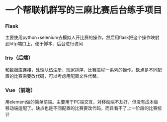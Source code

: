 # 一个帮联机群写的三麻比赛后台练手项目

### Flask

主要使用python+selenium去模拟人开比赛的操作，然后用flask把这个操作映射到http端口上，便于脚本、后台进行访问

### Iris（后端）

和数据库连接，处理队伍注册、玩家排序、比赛进程一系列的操作。缺点是不同配置的比赛需要改代码，可以考虑用配置文件代替。

### Vue（前端）

用element做的简单前端。主要用于PC端交互，对移动端不友好，但没有成本做移动端适配了。缺点也是不同配置的比赛要改代码，而且看不了上一阶段的比赛统计

